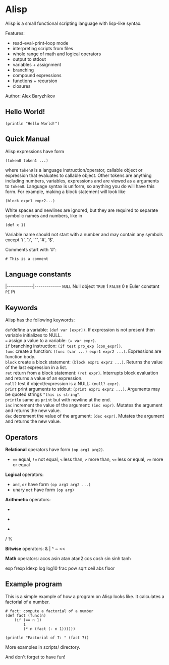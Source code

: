 # Alisp
Alisp is a small functional scripting language with lisp-like syntax.

Features:
- read-eval-print-loop mode
- interpreting scripts from files
- whole range of math and logical operators
- output to stdout
- variables + assignment
- branching
- compound expressions
- functions + recursion
- closures

Author: Alex Baryzhikov

## Hello World!
```
(println "Hello World!")
```

## Quick Manual

Alisp expressions have form
```
(token0 token1 ...)
```
where `token0` is a language instruction/operator, callable object or expression that evaluates to callable object. Other tokens are anything including numbers, variables, expressions and are viewed as a arguments to `token0`. Language syntax is uniform, so anything you do will have this form. For example, making a block statement will look like
```
(block expr1 expr2...)
```
White spaces and newlines are ignored, but they are required to separate symbolic names and numbers, like in
```
(def x 1)
```
Variable name should not start with a number and may contain any symbols except '(', ')', '"', '#', '$'.

Comments start with '#':
```
# This is a comment
```
## Language constants
|-------------|-------------
`NULL`      Null object
`TRUE`      1
`FALSE`     0
`E`         Euler constant
`PI`        Pi

## Keywords

Alisp has the following keywords:

`def`define a variable: `(def var [expr])`. If expression is not present then variable initializes to NULL.  
`=`         assign a value to a variable: `(= var expr)`.  
`if`        branching instruction: `(if test pro_exp [con_expr])`.  
`func`      create a function: `(func (var ...) expr1 expr2 ...)`. Expressions are function body.  
`block`     create a block statement: `(block expr1 expr2 ...)`. Returns the value of the last expression in a list.  
`ret`       return from a block statement: `(ret expr)`. Interrupts block evaluation and returns a value of an expression.  
`null?`     test if object/expression is a NULL: `(null? expr)`.  
`print`     print arguments to stdout: `(print expr1 expr2 ...)`. Arguments may be quoted strings `"this is string"`.  
`println`   same as `print` but with newline at the end.  
`inc`       increment the value of the argument: `(inc expr)`. Mutates the argument and returns the new value.  
`dec`       decrement the value of the argument: `(dec expr)`. Mutates the argument and returns the new value.  

## Operators

**Relational** operators have form `(op arg1 arg2)`.

- `==` equal, `!=` not equal, `<`  less than, `>`  more than, `<=` less or equal, `>=` more or equal


**Logical** operators:
- `and`, `or` have form `(op arg1 arg2 ...)`
- unary `not` have form `(op arg)`


**Arithmetic** operators:

+
-
*
/
%

**Bitwise** operators:
&
|
^
~
<<
>>

**Math** operators:
acos
asin
atan
atan2
cos
cosh
sin
sinh
tanh

exp
frexp
ldexp
log
log10
frac
pow
sqrt
ceil
abs
floor

## Example program

This is a simple example of how a program on Alisp looks like. It calculates a factorial of a number.

```
# fact: compute a factorial of a number
(def fact (func(n)
    (if (== n 1)
        1
        (* n (fact (- n 1))))))

(println "Factorial of 7: " (fact 7))
```
More examples in scripts/ directory.

And don't forget to have fun!

